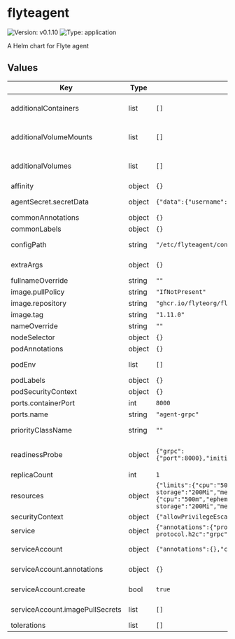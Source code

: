 # flyteagent

![Version: v0.1.10](https://img.shields.io/badge/Version-v0.1.10-informational?style=flat-square) ![Type: application](https://img.shields.io/badge/Type-application-informational?style=flat-square)

A Helm chart for Flyte agent

## Values

| Key | Type | Default | Description |
|-----|------|---------|-------------|
| additionalContainers | list | `[]` | Appends additional containers to the deployment spec. May include template values. |
| additionalVolumeMounts | list | `[]` | Appends additional volume mounts to the main container's spec. May include template values. |
| additionalVolumes | list | `[]` | Appends additional volumes to the deployment spec. May include template values. |
| affinity | object | `{}` | affinity for flyteagent deployment |
| agentSecret.secretData | object | `{"data":{"username":"User"}}` | Specify your Secret (with sensitive data) or pseudo-manifest (without sensitive data). |
| commonAnnotations | object | `{}` |  |
| commonLabels | object | `{}` |  |
| configPath | string | `"/etc/flyteagent/config/*.yaml"` | Default regex string for searching configuration files |
| extraArgs | object | `{}` | Appends extra command line arguments to the main command |
| fullnameOverride | string | `""` |  |
| image.pullPolicy | string | `"IfNotPresent"` | Docker image pull policy |
| image.repository | string | `"ghcr.io/flyteorg/flyteagent"` | Docker image for flyteagent deployment |
| image.tag | string | `"1.11.0"` | Docker image tag |
| nameOverride | string | `""` |  |
| nodeSelector | object | `{}` | nodeSelector for flyteagent deployment |
| podAnnotations | object | `{}` | Annotations for flyteagent pods |
| podEnv | list | `[]` | Additional flyteagent pod container environment variables |
| podLabels | object | `{}` | Labels for flyteagent pods |
| podSecurityContext | object | `{}` | Security context for pod |
| ports.containerPort | int | `8000` |  |
| ports.name | string | `"agent-grpc"` |  |
| priorityClassName | string | `""` | Sets priorityClassName for datacatalog pod(s). |
| readinessProbe | object | `{"grpc":{"port":8000},"initialDelaySeconds":1,"periodSeconds":3}` | https://kubernetes.io/blog/2022/05/13/grpc-probes-now-in-beta/#trying-the-feature-out |
| replicaCount | int | `1` | Replicas count for flyteagent deployment |
| resources | object | `{"limits":{"cpu":"500m","ephemeral-storage":"200Mi","memory":"200Mi"},"requests":{"cpu":"500m","ephemeral-storage":"200Mi","memory":"200Mi"}}` | Default resources requests and limits for flyteagent deployment |
| securityContext | object | `{"allowPrivilegeEscalation":false}` | Security context for container |
| service | object | `{"annotations":{"projectcontour.io/upstream-protocol.h2c":"grpc"},"type":"ClusterIP"}` | Service settings for flyteagent |
| serviceAccount | object | `{"annotations":{},"create":true,"imagePullSecrets":[]}` | Configuration for service accounts for flyteagent |
| serviceAccount.annotations | object | `{}` | Annotations for ServiceAccount attached to flyteagent pods |
| serviceAccount.create | bool | `true` | Should a service account be created for flyteagent |
| serviceAccount.imagePullSecrets | list | `[]` | ImagePullSecrets to automatically assign to the service account |
| tolerations | list | `[]` | tolerations for flyteagent deployment |

